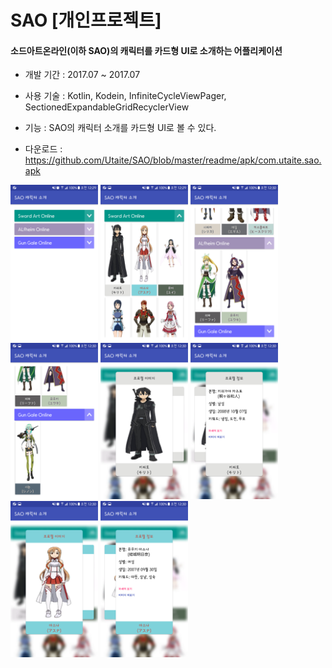 SAO [개인프로젝트]
=
#### 소드아트온라인(이하 SAO)의 캐릭터를 카드형 UI로 소개하는 어플리케이션

- 개발 기간 : 2017.07 ~ 2017.07

- 사용 기술 : Kotlin, Kodein, InfiniteCycleViewPager, SectionedExpandableGridRecyclerView

- 기능 : SAO의 캐릭터 소개를 카드형 UI로 볼 수 있다.

- 다운로드 : https://github.com/Utaite/SAO/blob/master/readme/apk/com.utaite.sao.apk

<div>
<img width="140" height="250" src="/readme/image/sao-1.png"/>
<img width="140" height="250" src="/readme/image/sao-2.png"/>
<img width="140" height="250" src="/readme/image/sao-3.png"/>
<img width="140" height="250" src="/readme/image/sao-4.png"/>
<img width="140" height="250" src="/readme/image/sao-5.png"/>
<img width="140" height="250" src="/readme/image/sao-6.png"/>
<img width="140" height="250" src="/readme/image/sao-7.png"/>
<img width="140" height="250" src="/readme/image/sao-8.png"/>
</div>
